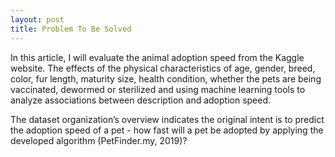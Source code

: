 ```yaml
---
layout: post
title: Problem To Be Solved
---
```


In this article, I will evaluate the animal adoption speed from the Kaggle website. The effects of the physical characteristics of age, gender, breed, color, fur length, maturity size, health condition, whether the pets are being vaccinated, dewormed or sterilized and using machine learning tools to analyze associations between description and adoption speed.

The dataset organization’s overview indicates the original intent is to predict the adoption speed of a pet - how fast will a pet be adopted by applying the developed algorithm (PetFinder.my, 2019)?
